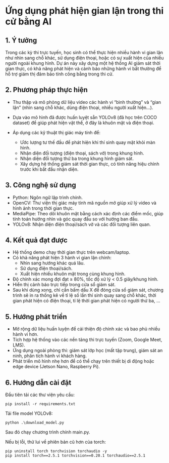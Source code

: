 # Ứng dụng phát hiện gian lận trong thi cử bằng AI

## 1. Ý tưởng
Trong các kỳ thi trực tuyến, học sinh có thể thực hiện nhiều hành vi gian lận như nhìn sang chỗ khác, sử dụng điện thoại, hoặc có sự xuất hiện của nhiều người ngoài khung hình. Dự án này xây dựng một hệ thống AI giám sát thời gian thực, có khả năng phát hiện và cảnh báo những hành vi bất thường để hỗ trợ giám thị đảm bảo tính công bằng trong thi cử.

## 2. Phương pháp thực hiện
- Thu thập và mô phỏng dữ liệu video các hành vi “bình thường” và “gian lận” (nhìn sang chỗ khác, dùng điện thoại, nhiều người xuất hiện…).
- Dựa vào mô hình đã được huấn luyệt sẵn YOLOv8 (đã học trên COCO dataset) để giúp phát hiện vật thể, ở đây là khuôn mặt và điện thoại.

- Áp dụng các kỹ thuật thị giác máy tính để:
    - Ước lượng tư thế đầu để phát hiện khi thí sinh quay mặt khỏi màn hình.
    - Nhận diện đối tượng (điện thoại, sách vở) trong khung hình.
    - Nhận diện đối tượng thứ ba trong khung hình giám sát.
    - Xây dựng hệ thống giám sát thời gian thực, có tính năng hiệu chỉnh trước khi bắt đầu nhận diện.

## 3. Công nghệ sử dụng
* Python: Ngôn ngữ lập trình chính.
* OpenCV: Thư viện thị giác máy tính mã nguồn mở giúp xử lý video và hình ảnh trong thời gian thực.
* MediaPipe: Theo dõi khuôn mặt bằng cách xác định các điểm mốc, giúp tính toán hướng nhìn và góc quay đầu so với hướng ban đầu.
* YOLOv8: Nhận diện điện thoại/sách vở và các đối tượng liên quan.

## 4. Kết quả đạt được
* Hệ thống demo chạy thời gian thực trên webcam/laptop.
* Có khả năng phát hiện 3 hành vi gian lận chính:
    * Nhìn sang hướng khác quá lâu.
    * Sử dụng điện thoại/sách.
    * Xuất hiện nhiều khuôn mặt trong cùng khung hình.
* Độ chính xác mong đợi đạt ≥ 80%, tốc độ xử lý < 0.5 giây/khung hình.
* Hiển thị cảnh báo trực tiếp trong cửa sổ giám sát.
* Sau khi dùng xong, chỉ cần bấm dấu X để đóng cửa sổ giám sát, chương trình sẽ in ra thống kê về tỉ lệ số lần thí sinh quay sang chỗ khác, thời gian phát hiện có điện thoại, tỉ lệ thời gian phát hiện có người thứ ba, …

## 5. Hướng phát triển
* Mở rộng dữ liệu huấn luyện để cải thiện độ chính xác và bao phủ nhiều hành vi hơn.
* Tích hợp hệ thống vào các nền tảng thi trực tuyến (Zoom, Google Meet, LMS).
* Ứng dụng ngoài phòng thi: giám sát lớp học (mất tập trung), giám sát an ninh, phân tích hành vi khách hàng.
* Phát triển mô hình nhẹ hơn để có thể chạy trên thiết bị di động hoặc edge device (Jetson Nano, Raspberry Pi).

## 6. Hướng dẫn cài đặt

Đầu tiên tải các thư viện yêu cầu:
```
pip install -r requirements.txt
```
Tải file model YOLOv8:
```
python .\download_model.py
```

Sau đó chạy chương trình chính main.py.

Nếu bị lỗi, thử lui về phiên bản cũ hơn của torch:
```
pip uninstall torch torchvision torchaudio -y
pip install torch==2.5.1 torchvision==0.20.1 torchaudio==2.5.1
```